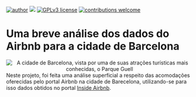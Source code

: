 [![author](https://img.shields.io/badge/author-Marcius%20D.%20Moraes-green)](https://www.linkedin.com/in/marciusdm) [![](https://img.shields.io/badge/python-3.7+-blue.svg)](https://www.python.org/downloads/release/python-365/) [![GPLv3 license](https://img.shields.io/badge/License-GPLv3-blue.svg)](http://perso.crans.org/besson/LICENSE.html) [![contributions welcome](https://img.shields.io/badge/contributions-welcome-brightgreen.svg?style=flat)](https://github.com/rafaelnduarte/portfolio/issues)

# Uma breve análise dos dados do Airbnb para a cidade de Barcelona
<center><img src="https://blog.descubraomundo.com/wp-content/uploads/2014/05/barcelona_parcguell2.jpg" alt="A cidade de Barcelona, vista por uma de suas atrações turísticas mais conhecidas, o Parque Guell">
</center
  
Neste projeto, foi feita uma análise superficial a respeito das acomodações oferecidas pelo portal Airbnb na cidade de Barecelona, utilizando-se para isso dados obtidos no portal
  <a href="http://insideairbnb.com/get-the-data/" target="_blank">Inside Airbnb</a>.
  
